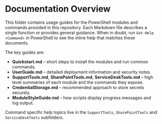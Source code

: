 # Documentation Overview

This folder contains usage guides for the PowerShell modules and commands provided in this repository. Each Markdown file describes a single function or provides general guidance. When in doubt, run `Get-Help <Command>` in PowerShell to see the inline help that matches these documents.

The key guides are:

- **Quickstart.md** – short steps to install the modules and run common commands.
- **UserGuide.md** – detailed deployment information and security notes.
- **SupportTools.md**, **SharePointTools.md**, **ServiceDeskTools.md** – high level summaries of each module and the commands they expose.
- **CredentialStorage.md** – recommended approach to store secrets securely.
- **ModuleStyleGuide.md** – how scripts display progress messages and log output.

Command specific help topics live in the `SupportTools`, `SharePointTools` and `ServiceDeskTools` subfolders.
